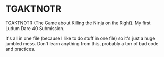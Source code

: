 # TGAKTNOTR
TGAKTNOTR (The Game about Killing the Ninja on the Right). My first Ludum Dare 40 Submission.

It's all in one file (because I like to do stuff in one file) so it's just a huge jumbled mess. Don't learn anything from this, probably a ton of bad code and practices.
